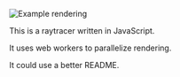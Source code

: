![Example rendering](https://i.imgur.com/VIo56so.png "Example rendering")

This is a raytracer written in JavaScript.

It uses web workers to parallelize rendering.

It could use a better README.
